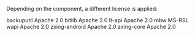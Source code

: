 Depending on the component, a different license is applied:

backuputil     Apache 2.0
bitlib         Apache 2.0
lt-api         Apache 2.0
mbw            MS-RSL
wapi           Apache 2.0
zxing-android  Apache 2.0
zxing-core     Apache 2.0